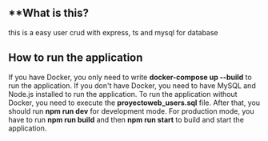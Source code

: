 ## **What is this?
this is a easy user crud with express, ts and mysql for database

## **How to run the application**     
If you have Docker, you only need to write **docker-compose up --build** to run the application.
If you don't have Docker, you need to have MySQL and Node.js installed to run the application. To run the application without Docker, you need to execute the **proyectoweb_users.sql** file. After that, you should run **npm run dev** for development mode. For production mode, you have to run **npm run build** and then **npm run start** to build and start the application.
